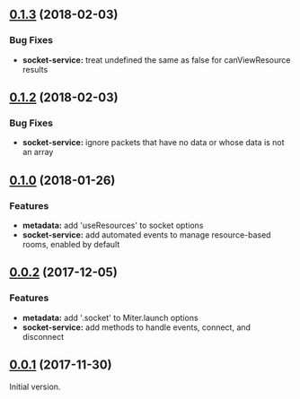

<a name="0.1.3"></a>
## [0.1.3](https://github.com/miter-framework/miter-socket-service/compare/0.1.2...0.1.3) (2018-02-03)

### Bug Fixes

* **socket-service:** treat undefined the same as false for canViewResource results



<a name="0.1.2"></a>
## [0.1.2](https://github.com/miter-framework/miter-socket-service/compare/0.1.0...0.1.2) (2018-02-03)

### Bug Fixes

* **socket-service:** ignore packets that have no data or whose data is not an array



<a name="0.1.0"></a>
## [0.1.0](https://github.com/miter-framework/miter-socket-service/compare/0.0.2...0.1.0) (2018-01-26)

### Features

* **metadata:** add 'useResources' to socket options
* **socket-service:** add automated events to manage resource-based rooms, enabled by default



<a name="0.0.2"></a>
## [0.0.2](https://github.com/miter-framework/miter-socket-service/compare/0.0.1...0.0.2) (2017-12-05)

### Features

* **metadata:** add '.socket' to Miter.launch options
* **socket-service:** add methods to handle events, connect, and disconnect



<a name="0.0.1"></a>
## [0.0.1](https://github.com/miter-framework/miter-socket-service/tree/0.0.1) (2017-11-30)

Initial version.
